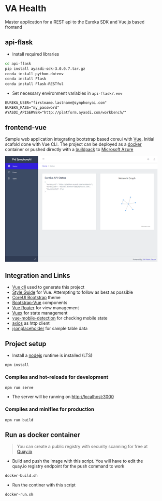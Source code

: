# VA Health
Master application for a REST api to the Eureka SDK and Vue.js based frontend

## api-flask
* Install required libraries
```bash
cd api-flask
pip install ayasdi-sdk-3.0.0.7.tar.gz
conda install python-dotenv
conda install Flask
conda install Flask-RESTful
```
* Set necessary environment variables in `api-flask/.env`
```properties
EUREKA_USER="firstname.lastname@symphonyai.com"
EUREKA_PASS="my_password"
AYASDI_APISERVER="http://platform.ayasdi.com/workbench/"
```

## frontend-vue
Sample web application integrating bootstrap based coreui with [Vue](https://vuejs.org/). Initial scafold done with Vue CLI. The project can be deployed as a [docker](https://docs.docker.com/install/) container or pushed directly with a [buildpack](https://docs.cloudfoundry.org/buildpacks/nginx/index.html) to [Microsoft Azure](https://azure.microsoft.com/en-us/)

![screenshot](screenshots/screenshot.png)

## Integration and Links

* [Vue cli](https://cli.vuejs.org/) used to generate this project
* [Style Guide](https://vuejs.org/v2/style-guide/) for Vue. Attempting to follow as best as possible
* [CoreUI Bootstrap](https://coreui.io) theme
* [Bootstrap-Vue](https://bootstrap-vue.org/) components
* [Vue Router](https://router.vuejs.org/) for view management
* [Vuex](https://vuex.vuejs.org/) for state management
* [vue-mobile-detection](https://github.com/ajerez/vue-mobile-detection) for checking mobile state
* [axios](https://github.com/axios/axios) as http client
* [jsonplaceholder](https://jsonplaceholder.typicode.com/) for sample table data

## Project setup

* Install a [nodejs](https://nodejs.org/en/download/) runtime is installed (LTS)

```
npm install
```

### Compiles and hot-reloads for development
```
npm run serve
```

* The server will be running on [http://localhost:3000](http://localhost:3000)

### Compiles and minifies for production
```
npm run build
```

## Run as docker container

>You can create a public registry with security scanning for free at [Quay.io](https://quay.io)

* Build and push the image with this script. You will have to edit the quay.io registry endpoint for the push command to work
```bash
docker-build.sh
```

* Run the continer with this script
```bash
docker-run.sh
```